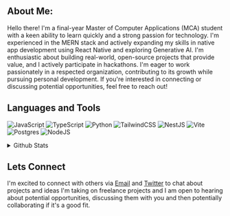 ## About Me:
Hello there! I'm a final-year Master of Computer Applications (MCA) student with a keen ability to learn quickly and a strong passion for technology. I'm experienced in the MERN stack and actively expanding my skills in native app development using React Native and exploring Generative AI. I'm enthusiastic about building real-world, open-source projects that provide value, and I actively participate in hackathons. I'm eager to work passionately in a respected organization, contributing to its growth while pursuing personal development. If you're interested in connecting or discussing potential opportunities, feel free to reach out!


## Languages and Tools
![JavaScript](https://img.shields.io/badge/javascript-%23323330.svg?style=for-the-badge&logo=javascript&logoColor=%23F7DF1E) 
![TypeScript](https://img.shields.io/badge/typescript-%23007ACC.svg?style=for-the-badge&logo=typescript&logoColor=white) 
![Python](https://img.shields.io/badge/python-3670A0?style=for-the-badge&logo=python&logoColor=ffdd54) 
![TailwindCSS](https://img.shields.io/badge/tailwindcss-%2338B2AC.svg?style=for-the-badge&logo=tailwind-css&logoColor=white)
![NestJS](https://img.shields.io/badge/nestjs-%23E0234E.svg?style=for-the-badge&logo=nestjs&logoColor=white)
![Vite](https://img.shields.io/badge/vite-%23646CFF.svg?style=for-the-badge&logo=vite&logoColor=white) 
![Postgres](https://img.shields.io/badge/postgres-%23316192.svg?style=for-the-badge&logo=postgresql&logoColor=white) 
![NodeJS](https://img.shields.io/badge/node.js-6DA55F?style=for-the-badge&logo=node.js&logoColor=white)

<details>
  <summary>Github Stats</summary>
  <p><img align="left" src="https://github-readme-stats.vercel.app/api/top-langs?username=puri-adityakumar&show_icons=true&locale=en&layout=compact&theme=midnight-purple" alt="aditya" </p>

<p>&nbsp;<img align="center" src="https://github-readme-stats.vercel.app/api?username=puri-adityakumar&show_icons=true&locale=en&theme=midnight-purple" alt="aditya" /></p>

<p><img align="center" src="https://github-readme-streak-stats.herokuapp.com/?user=puri-adityakumar&theme=midnight-purple" alt="aditya" /></p>
</details>


## Lets Connect
I'm excited to connect with others via [Email](mailto:kumar.adityapuri@gmail.com) and [Twitter](https://twitter.com/adityawaslost) to chat about projects and ideas I'm taking on freelance projects and I am open to hearing about potential opportunities, discussing them with you and then potentially collaborating if it's a good fit.
